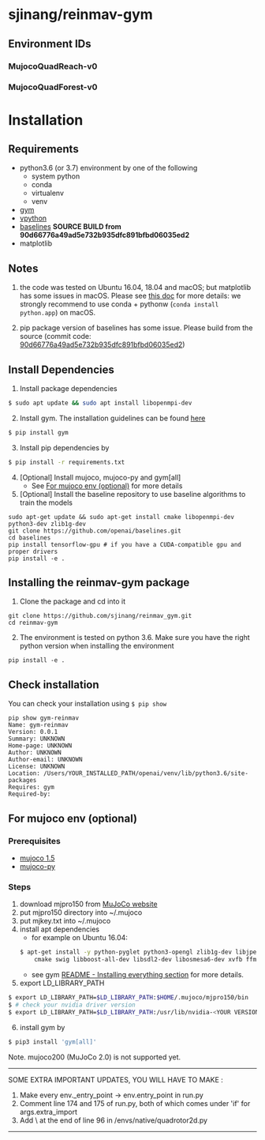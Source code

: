 # sjinang/reinmav-gym

## Environment IDs
### MujocoQuadReach-v0
### MujocoQuadForest-v0

# Installation
## Requirements

- python3.6 (or 3.7) environment by one of the following 
    - system python 
    - conda 
    - virtualenv  
    - venv 
- [gym](https://github.com/openai/gym.git) 
- [vpython](https://vpython.org/)
- [baselines](https://github.com/openai/baselines.git) **SOURCE BUILD from 90d66776a49ad5e732b935dfc891bfbd06035ed2**
- matplotlib

## Notes

1. the code was tested on Ubuntu 16.04, 18.04 and macOS; but matplotlib has some issues in macOS. Please see [this doc](https://matplotlib.org/faq/osx_framework.html) for more details: we strongly recommend to use conda + pythonw (```conda install python.app```) on macOS.

2. pip package version of baselines has some issue. Please build from the source (commit code: [90d66776a49ad5e732b935dfc891bfbd06035ed2](https://github.com/openai/baselines/tree/90d66776a49ad5e732b935dfc891bfbd06035ed2))

## Install Dependencies

1. Install package dependencies
```sh
$ sudo apt update && sudo apt install libopenmpi-dev
```
2. Install gym. The installation guidelines can be found [here](https://gym.openai.com/docs/)
```sh
$ pip install gym
```
3. Install pip dependencies by 
```sh 
$ pip install -r requirements.txt
```
4. [Optional] Install mujoco, mujoco-py and gym[all]
    - See [For mujoco env (optional)](#for-mujoco-env-(optional)) for more details
5. [Optional] Install the baseline repository to use baseline algorithms to train the models
```
sudo apt-get update && sudo apt-get install cmake libopenmpi-dev python3-dev zlib1g-dev
git clone https://github.com/openai/baselines.git
cd baselines
pip install tensorflow-gpu # if you have a CUDA-compatible gpu and proper drivers
pip install -e .
```

## Installing the reinmav-gym package
1. Clone the package and cd into it
```
git clone https://github.com/sjinang/reinmav_gym.git
cd reinmav-gym
```
2. The environment is tested on python 3.6. Make sure you have the right python version when installing the environment
```
pip install -e .
```

## Check installation
You can check your installation using ```$ pip show```
```
pip show gym-reinmav
Name: gym-reinmav
Version: 0.0.1
Summary: UNKNOWN
Home-page: UNKNOWN
Author: UNKNOWN
Author-email: UNKNOWN
License: UNKNOWN
Location: /Users/YOUR_INSTALLED_PATH/openai/venv/lib/python3.6/site-packages
Requires: gym
Required-by: 
```

## For mujoco env (optional)

### Prerequisites

- [mujoco 1.5](http://www.mujoco.org/)
- [mujoco-py](https://github.com/openai/mujoco-py)

### Steps

1. download mjpro150 from [MuJoCo website](https://www.roboti.us/index.html)
2. put mjpro150 directory into ~/.mujoco
3. put mjkey.txt into ~/.mujoco
4. install apt dependencies
    - for example on Ubuntu 16.04:
    ```sh
    $ apt-get install -y python-pyglet python3-opengl zlib1g-dev libjpeg-dev patchelf \
        cmake swig libboost-all-dev libsdl2-dev libosmesa6-dev xvfb ffmpeg
    ```
    - see gym [README - Installing everything section](https://github.com/openai/gym#installing-everything) for more details.
5. export LD_LIBRARY_PATH
```sh
$ export LD_LIBRARY_PATH=$LD_LIBRARY_PATH:$HOME/.mujoco/mjpro150/bin
$ # check your nvidia driver version 
$ export LD_LIBRARY_PATH=$LD_LIBRARY_PATH:/usr/lib/nvidia-<YOUR VERSION> 
```
6. install gym by 
```sh
$ pip3 install 'gym[all]'
```

Note. mujoco200 (MuJoCo 2.0) is not supported yet.


*****************************************************

SOME EXTRA IMPORTANT UPDATES, YOU WILL HAVE TO MAKE :

1. Make every env._entry_point -> env.entry_point in run.py 
2. Comment line 174 and 175 of run.py, both of which comes under  'if' for args.extra_import
3. Add \ at the end of line 96 in /envs/native/quadrotor2d.py

*****************************************************





